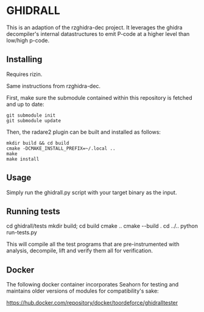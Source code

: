 # GHIDRALL

This is an adaption of the rzghidra-dec project. It leverages the ghidra decompiler's internal datastructures to emit P-code at a higher level than low/high p-code.

## Installing

Requires rizin.

Same instructions from rzghidra-dec.

First, make sure the submodule contained within this repository is fetched and up to date:

```
git submodule init
git submodule update
```

Then, the radare2 plugin can be built and installed as follows:

```
mkdir build && cd build
cmake -DCMAKE_INSTALL_PREFIX=~/.local ..
make
make install
```

## Usage

Simply run the ghidrall.py script with your target binary as the input.

## Running tests

cd ghidrall/tests
mkdir build; cd build
cmake ..
cmake --build .
cd ../..
python run-tests.py

This will compile all the test programs that are pre-instrumented with analysis, decompile, lift and verify them all for verification.

## Docker

The following docker container incorporates Seahorn for testing and maintains older versions of modules for compatibility's sake:

https://hub.docker.com/repository/docker/toordeforce/ghidralltester
